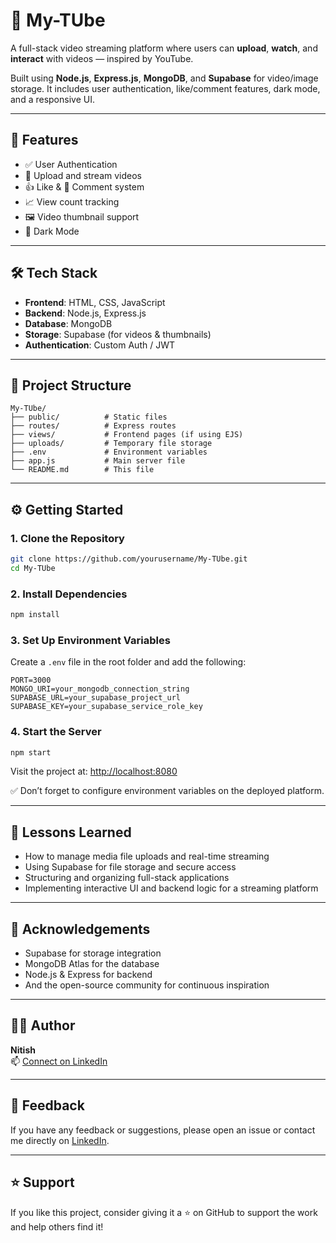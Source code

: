 # 🎥 My-TUbe

A full-stack video streaming platform where users can **upload**, **watch**, and **interact** with videos — inspired by YouTube.

Built using **Node.js**, **Express.js**, **MongoDB**, and **Supabase** for video/image storage. It includes user authentication, like/comment features, dark mode, and a responsive UI.

---

## 🚀 Features

- ✅ User Authentication  
- 🎥 Upload and stream videos  
- 👍 Like & 💬 Comment system  
- 📈 View count tracking  
- 🖼️ Video thumbnail support  
- 🌙 Dark Mode   

---

## 🛠️ Tech Stack

- **Frontend**: HTML, CSS, JavaScript  
- **Backend**: Node.js, Express.js  
- **Database**: MongoDB  
- **Storage**: Supabase (for videos & thumbnails)  
- **Authentication**: Custom Auth / JWT  

---

## 📂 Project Structure

```
My-TUbe/
├── public/          # Static files
├── routes/          # Express routes
├── views/           # Frontend pages (if using EJS)
├── uploads/         # Temporary file storage
├── .env             # Environment variables
├── app.js           # Main server file
└── README.md        # This file
```

---

## ⚙️ Getting Started

### 1. Clone the Repository

```bash
git clone https://github.com/yourusername/My-TUbe.git
cd My-TUbe
```

### 2. Install Dependencies

```bash
npm install
```

### 3. Set Up Environment Variables

Create a `.env` file in the root folder and add the following:

```env
PORT=3000
MONGO_URI=your_mongodb_connection_string
SUPABASE_URL=your_supabase_project_url
SUPABASE_KEY=your_supabase_service_role_key
```

### 4. Start the Server

```bash
npm start
```

Visit the project at: [http://localhost:8080](http://localhost:8080)

✅ Don’t forget to configure environment variables on the deployed platform.

---

## 🧠 Lessons Learned

- How to manage media file uploads and real-time streaming  
- Using Supabase for file storage and secure access  
- Structuring and organizing full-stack applications  
- Implementing interactive UI and backend logic for a streaming platform  

---

## 🙌 Acknowledgements

- Supabase for storage integration  
- MongoDB Atlas for the database  
- Node.js & Express for backend  
- And the open-source community for continuous inspiration  

---

## 🧑‍💻 Author

**Nitish**  
📫 [Connect on LinkedIn](https://www.linkedin.com/in/nitish-jangra-93716b320)

---

## 💬 Feedback

If you have any feedback or suggestions, please open an issue or contact me directly on [LinkedIn](https://www.linkedin.com/in/nitish-jangra-93716b320).

---

## ⭐ Support

If you like this project, consider giving it a ⭐ on GitHub to support the work and help others find it!
